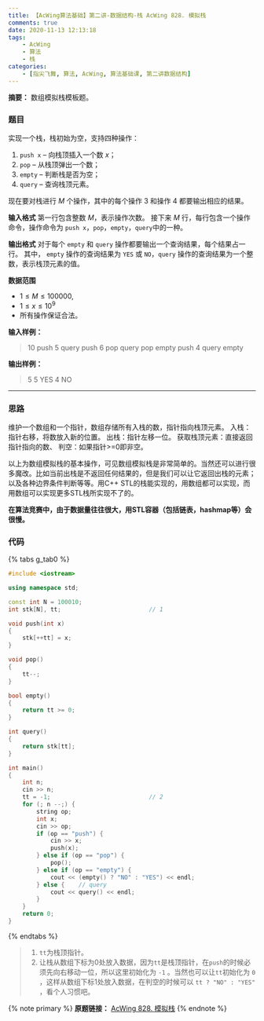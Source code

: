 ```yaml
---
title: 【AcWing算法基础】第二讲-数据结构-栈 AcWing 828. 模拟栈
comments: true
date: 2020-11-13 12:13:18
tags:
    - AcWing 
    - 算法
    - 栈
categories:
    - [指尖飞舞, 算法, AcWing, 算法基础课, 第二讲数据结构]
---
```

__摘要：__
数组模拟栈模板题。
<!-- more -->

### 题目
实现一个栈，栈初始为空，支持四种操作：

1. `push x` – 向栈顶插入一个数 $x$；
2. `pop` – 从栈顶弹出一个数；
3. `empty` – 判断栈是否为空；
4. `query` – 查询栈顶元素。

现在要对栈进行 $M$ 个操作，其中的每个操作 $3$ 和操作 $4$ 都要输出相应的结果。

__输入格式__
第一行包含整数 $M$，表示操作次数。
接下来 $M$ 行，每行包含一个操作命令，操作命令为 `push x`，`pop`，`empty`，`query`中的一种。

__输出格式__
对于每个 `empty` 和 `query` 操作都要输出一个查询结果，每个结果占一行。
其中， `empty` 操作的查询结果为 `YES` 或 `NO`，`query` 操作的查询结果为一个整数，表示栈顶元素的值。

__数据范围__
+ $1≤M≤100000$,
+ $1≤x≤10^9$
+ 所有操作保证合法。

__输入样例：__
> 10
> push 5
> query
> push 6
> pop
> query
> pop
> empty
> push 4
> query
> empty

__输出样例：__
> 5
> 5
> YES
> 4
> NO

___

### 思路

维护一个数组和一个指针，数组存储所有入栈的数，指针指向栈顶元素。
入栈：指针右移，将数放入新的位置。
出栈：指针左移一位。
获取栈顶元素：直接返回指针指向的数、
判空：如果指针>=0即非空。

以上为数组模拟栈的基本操作，可见数组模拟栈是非常简单的。当然还可以进行很多魔改。比如当前出栈是不返回任何结果的，但是我们可以让它返回出栈的元素；以及各种边界条件判断等等。用C++ STL的栈能实现的，用数组都可以实现，而用数组可以实现更多STL栈所实现不了的。

__在算法竞赛中，由于数据量往往很大，用STL容器（包括链表，hashmap等）会很慢。__

### 代码

{% tabs g_tab0 %}
<!-- tab C++ -->
```C++
#include <iostream>

using namespace std;

const int N = 100010;
int stk[N], tt;                         // 1

void push(int x)
{
    stk[++tt] = x;
}

void pop()
{
    tt--;    
}

bool empty()
{
    return tt >= 0;    
}

int query()
{
    return stk[tt];
}

int main()
{
    int n;
    cin >> n;
    tt = -1;                            // 2
    for (; n --;) {
        string op;
        int x;
        cin >> op;
        if (op == "push") {
            cin >> x;
            push(x);
        } else if (op == "pop") {
            pop();
        } else if (op == "empty") {
            cout << (empty() ? "NO" : "YES") << endl;
        } else {    // query
            cout << query() << endl;
        }
    }
    return 0;
}
```
<!-- endtab -->
{% endtabs %}

> 1. `tt`为栈顶指针。
> 2. 让栈从数组下标为0处放入数据，因为`tt`是栈顶指针，在`push`的时候必须先向右移动一位，所以这里初始化为 `-1` 。当然也可以让`tt`初始化为  `0` ，这样从数组下标1处放入数据，在判空的时候可以 `tt ? "NO" : "YES"` ，看个人习惯吧。

{% note primary %}
__原题链接：__ [AcWing 828. 模拟栈](https://www.acwing.com/problem/content/830/)
{% endnote %}





